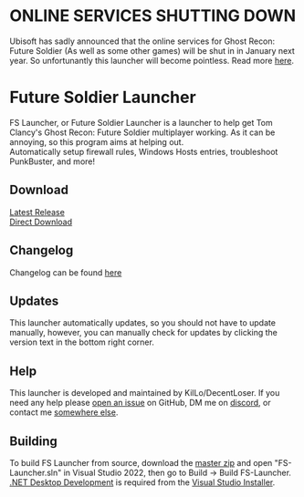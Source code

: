 # ONLINE SERVICES SHUTTING DOWN
Ubisoft has sadly announced that the online services for Ghost Recon: Future Soldier (As well as some other games) will be shut in in January next year. So unfortunantly this launcher will become pointless. Read more [here](https://news.ubisoft.com/en-us/article/64NYEKbdiuRMqFE0YXvWCN/decommissioning-some-online-services-in-january).

# Future Soldier Launcher  
FS Launcher, or Future Soldier Launcher is a launcher to help get Tom Clancy's Ghost Recon: Future Soldier multiplayer working. As it can be annoying, so this program aims at helping out.  
Automatically setup firewall rules, Windows Hosts entries, troubleshoot PunkBuster, and more!  
  
## Download
[Latest Release](https://github.com/KilLo445/FS-Launcher/releases/latest)  
[Direct Download](https://github.com/KilLo445/FS-Launcher/releases/latest/download/fs-launcher-setup.exe)    
  
## Changelog
Changelog can be found [here](https://pastebin.com/raw/znP4q1p2)  
  
## Updates
This launcher automatically updates, so you should not have to update manually, however, you can manually check for updates by clicking the version text in the bottom right corner.

## Help
This launcher is developed and maintained by KilLo/DecentLoser. If you need any help please [open an issue](https://github.com/KilLo445/FS-Launcher/issues/new/choose) on GitHub, DM me on [discord](https://discord.gg/66qymzdtMw), or contact me [somewhere else](https://linktr.ee/KilLo).

## Building
To build FS Launcher from source, download the [master zip](https://github.com/KilLo445/FS-Launcher/archive/refs/heads/master.zip) and open "FS-Launcher.sln" in Visual Studio 2022, then go to Build -> Build FS-Launcher.  
[.NET Desktop Development](https://visualstudio.microsoft.com/vs/features/net-development/) is required from the [Visual Studio Installer](https://learn.microsoft.com/en-us/visualstudio/install/modify-visual-studio?view=vs-2022).


